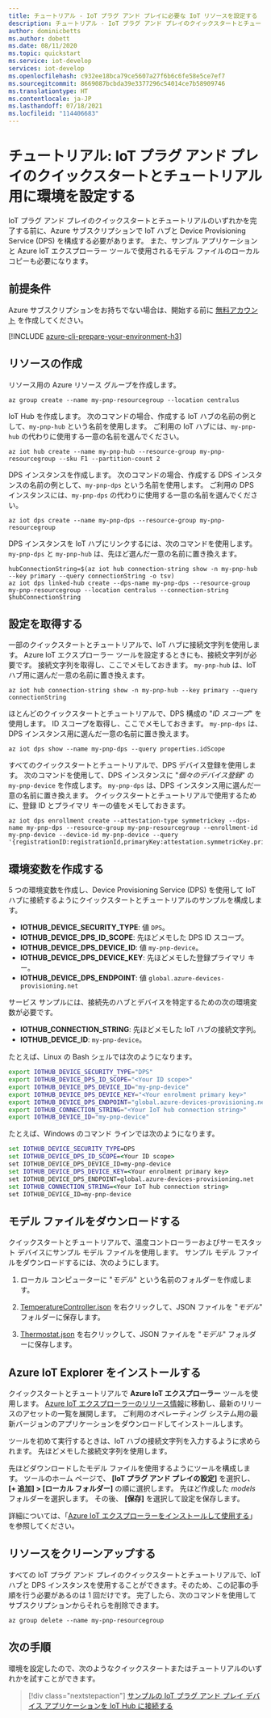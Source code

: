 ```yaml
---
title: チュートリアル - IoT プラグ アンド プレイに必要な IoT リソースを設定する | Microsoft Docs
description: チュートリアル - IoT プラグ アンド プレイのクイックスタートとチュートリアルで使用する IoT Hub と Device Provisioning Service インスタンスを作成します。
author: dominicbetts
ms.author: dobett
ms.date: 08/11/2020
ms.topic: quickstart
ms.service: iot-develop
services: iot-develop
ms.openlocfilehash: c932ee18bca79ce5607a27f6b6c6fe58e5ce7ef7
ms.sourcegitcommit: 8669087bcbda39e3377296c54014ce7b58909746
ms.translationtype: HT
ms.contentlocale: ja-JP
ms.lasthandoff: 07/18/2021
ms.locfileid: "114406683"
---
```

# <a name="tutorial-set-up-your-environment-for-the-iot-plug-and-play-quickstarts-and-tutorials"></a>チュートリアル: IoT プラグ アンド プレイのクイックスタートとチュートリアル用に環境を設定する

IoT プラグ アンド プレイのクイックスタートとチュートリアルのいずれかを完了する前に、Azure サブスクリプションで IoT ハブと Device Provisioning Service (DPS) を構成する必要があります。 また、サンプル アプリケーションと Azure IoT エクスプローラー ツールで使用されるモデル ファイルのローカル コピーも必要になります。

## <a name="prerequisites"></a>前提条件

Azure サブスクリプションをお持ちでない場合は、開始する前に [無料アカウント](https://azure.microsoft.com/free/?WT.mc_id=A261C142F) を作成してください。

[!INCLUDE [azure-cli-prepare-your-environment-h3](../../includes/azure-cli-prepare-your-environment-h3.md)]

## <a name="create-the-resources"></a>リソースの作成

リソース用の Azure リソース グループを作成します。

```azurecli-interactive
az group create --name my-pnp-resourcegroup --location centralus
```

IoT Hub を作成します。 次のコマンドの場合、作成する IoT ハブの名前の例として、`my-pnp-hub` という名前を使用します。 ご利用の IoT ハブには、`my-pnp-hub` の代わりに使用する一意の名前を選んでください。

```azurecli-interactive
az iot hub create --name my-pnp-hub --resource-group my-pnp-resourcegroup --sku F1 --partition-count 2
```

DPS インスタンスを作成します。 次のコマンドの場合、作成する DPS インスタンスの名前の例として、`my-pnp-dps` という名前を使用します。 ご利用の DPS インスタンスには、`my-pnp-dps` の代わりに使用する一意の名前を選んでください。

```azurecli-interactive
az iot dps create --name my-pnp-dps --resource-group my-pnp-resourcegroup
```

DPS インスタンスを IoT ハブにリンクするには、次のコマンドを使用します。 `my-pnp-dps` と `my-pnp-hub` は、先ほど選んだ一意の名前に置き換えます。

```azurecli-interactive
hubConnectionString=$(az iot hub connection-string show -n my-pnp-hub --key primary --query connectionString -o tsv)
az iot dps linked-hub create --dps-name my-pnp-dps --resource-group my-pnp-resourcegroup --location centralus --connection-string $hubConnectionString
```

## <a name="retrieve-the-settings"></a>設定を取得する

一部のクイックスタートとチュートリアルで、IoT ハブに接続文字列を使用します。 Azure IoT エクスプローラー ツールを設定するときにも、接続文字列が必要です。 接続文字列を取得し、ここでメモしておきます。 `my-pnp-hub` は、IoT ハブ用に選んだ一意の名前に置き換えます。

```azurecli-interactive
az iot hub connection-string show -n my-pnp-hub --key primary --query connectionString
```

ほとんどのクイックスタートとチュートリアルで、DPS 構成の "*ID スコープ*" を使用します。 ID スコープを取得し、ここでメモしておきます。 `my-pnp-dps` は、DPS インスタンス用に選んだ一意の名前に置き換えます。

```azurecli-interactive
az iot dps show --name my-pnp-dps --query properties.idScope
```

すべてのクイックスタートとチュートリアルで、DPS デバイス登録を使用します。 次のコマンドを使用して、DPS インスタンスに "*個々のデバイス登録*" の `my-pnp-device` を作成します。 `my-pnp-dps` は、DPS インスタンス用に選んだ一意の名前に置き換えます。 クイックスタートとチュートリアルで使用するために、登録 ID とプライマリ キーの値をメモしておきます。

```azurecli-interactive
az iot dps enrollment create --attestation-type symmetrickey --dps-name my-pnp-dps --resource-group my-pnp-resourcegroup --enrollment-id my-pnp-device --device-id my-pnp-device --query '{registrationID:registrationId,primaryKey:attestation.symmetricKey.primaryKey}'
```

## <a name="create-environment-variables"></a>環境変数を作成する

5 つの環境変数を作成し、Device Provisioning Service (DPS) を使用して IoT ハブに接続するようにクイックスタートとチュートリアルのサンプルを構成します。

* **IOTHUB_DEVICE_SECURITY_TYPE**: 値 `DPS`。
* **IOTHUB_DEVICE_DPS_ID_SCOPE**: 先ほどメモした DPS ID スコープ。
* **IOTHUB_DEVICE_DPS_DEVICE_ID**: 値 `my-pnp-device`。
* **IOTHUB_DEVICE_DPS_DEVICE_KEY**: 先ほどメモした登録プライマリ キー。
* **IOTHUB_DEVICE_DPS_ENDPOINT**: 値 `global.azure-devices-provisioning.net`

サービス サンプルには、接続先のハブとデバイスを特定するための次の環境変数が必要です。

* **IOTHUB_CONNECTION_STRING**: 先ほどメモした IoT ハブの接続文字列。
* **IOTHUB_DEVICE_ID**: `my-pnp-device`。

たとえば、Linux の Bash シェルでは次のようになります。

```bash
export IOTHUB_DEVICE_SECURITY_TYPE="DPS"
export IOTHUB_DEVICE_DPS_ID_SCOPE="<Your ID scope>"
export IOTHUB_DEVICE_DPS_DEVICE_ID="my-pnp-device"
export IOTHUB_DEVICE_DPS_DEVICE_KEY="<Your enrolment primary key>"
export IOTHUB_DEVICE_DPS_ENDPOINT="global.azure-devices-provisioning.net"
export IOTHUB_CONNECTION_STRING="<Your IoT hub connection string>"
export IOTHUB_DEVICE_ID="my-pnp-device"
```

たとえば、Windows のコマンド ラインでは次のようになります。

```cmd
set IOTHUB_DEVICE_SECURITY_TYPE=DPS
set IOTHUB_DEVICE_DPS_ID_SCOPE=<Your ID scope>
set IOTHUB_DEVICE_DPS_DEVICE_ID=my-pnp-device
set IOTHUB_DEVICE_DPS_DEVICE_KEY=<Your enrolment primary key>
set IOTHUB_DEVICE_DPS_ENDPOINT=global.azure-devices-provisioning.net
set IOTHUB_CONNECTION_STRING=<Your IoT hub connection string>
set IOTHUB_DEVICE_ID=my-pnp-device
```

## <a name="download-the-model-files"></a>モデル ファイルをダウンロードする

クイックスタートとチュートリアルで、温度コントローラーおよびサーモスタット デバイスにサンプル モデル ファイルを使用します。 サンプル モデル ファイルをダウンロードするには、次のようにします。

1. ローカル コンピューターに "*モデル*" という名前のフォルダーを作成します。

1. [TemperatureController.json](https://raw.githubusercontent.com/Azure/opendigitaltwins-dtdl/master/DTDL/v2/samples/TemperatureController.json) を右クリックして、JSON ファイルを "*モデル*" フォルダーに保存します。

1. [Thermostat.json](https://raw.githubusercontent.com/Azure/opendigitaltwins-dtdl/master/DTDL/v2/samples/Thermostat.json) を右クリックして、JSON ファイルを "*モデル*" フォルダーに保存します。

## <a name="install-the-azure-iot-explorer"></a>Azure IoT Explorer をインストールする

クイックスタートとチュートリアルで **Azure IoT エクスプローラー** ツールを使用します。 [Azure IoT エクスプローラーのリリース情報](https://github.com/Azure/azure-iot-explorer/releases)に移動し、最新のリリースのアセットの一覧を展開します。 ご利用のオペレーティング システム用の最新バージョンのアプリケーションをダウンロードしてインストールします。

ツールを初めて実行するときは、IoT ハブの接続文字列を入力するように求められます。 先ほどメモした接続文字列を使用します。

先ほどダウンロードしたモデル ファイルを使用するようにツールを構成します。 ツールのホーム ページで、 **[IoT プラグ アンド プレイの設定]** を選択し、 **[+ 追加] > [ローカル フォルダー]** の順に選択します。 先ほど作成した *models* フォルダーを選択します。 その後、 **[保存]** を選択して設定を保存します。

詳細については、「[Azure IoT エクスプローラーをインストールして使用する](../iot-fundamentals/howto-use-iot-explorer.md)」を参照してください。

## <a name="clean-up-resources"></a>リソースをクリーンアップする

すべての IoT プラグ アンド プレイのクイックスタートとチュートリアルで、IoT ハブと DPS インスタンスを使用することができます。そのため、この記事の手順を行う必要があるのは 1 回だけです。 完了したら、次のコマンドを使用してサブスクリプションからそれらを削除できます。

```azurecli-interactive
az group delete --name my-pnp-resourcegroup
```

## <a name="next-steps"></a>次の手順

環境を設定したので、次のようなクイックスタートまたはチュートリアルのいずれかを試すことができます。

> [!div class="nextstepaction"]
> [サンプルの IoT プラグ アンド プレイ デバイス アプリケーションを IoT Hub に接続する](tutorial-connect-device.md)
